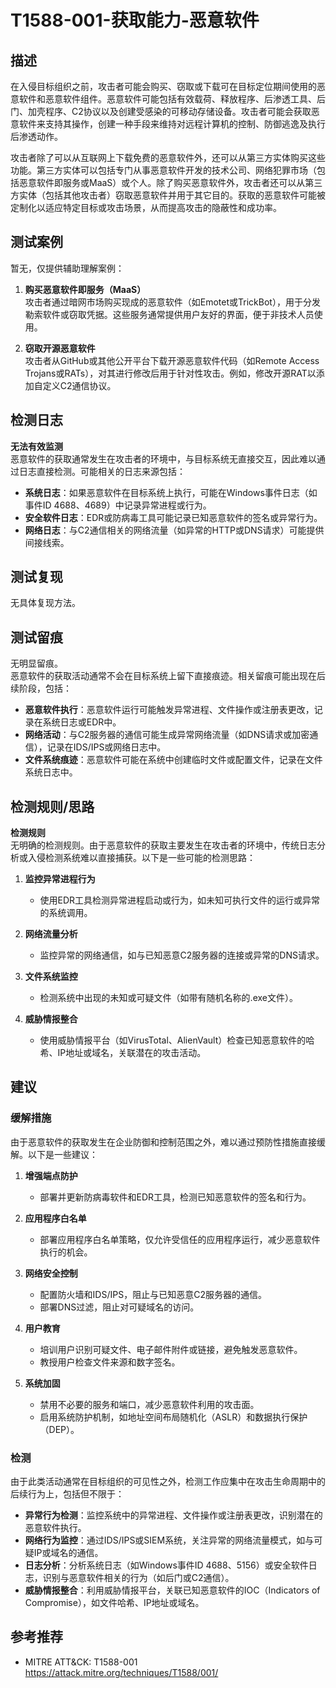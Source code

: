# T1588-001-获取能力-恶意软件

## 描述

在入侵目标组织之前，攻击者可能会购买、窃取或下载可在目标定位期间使用的恶意软件和恶意软件组件。恶意软件可能包括有效载荷、释放程序、后渗透工具、后门、加壳程序、C2协议以及创建受感染的可移动存储设备。攻击者可能会获取恶意软件来支持其操作，创建一种手段来维持对远程计算机的控制、防御逃逸及执行后渗透动作。

攻击者除了可以从互联网上下载免费的恶意软件外，还可以从第三方实体购买这些功能。第三方实体可以包括专门从事恶意软件开发的技术公司、网络犯罪市场（包括恶意软件即服务或MaaS）或个人。除了购买恶意软件外，攻击者还可以从第三方实体（包括其他攻击者）窃取恶意软件并用于其它目的。获取的恶意软件可能被定制化以适应特定目标或攻击场景，从而提高攻击的隐蔽性和成功率。

## 测试案例

暂无，仅提供辅助理解案例：

1. **购买恶意软件即服务（MaaS）**  
   攻击者通过暗网市场购买现成的恶意软件（如Emotet或TrickBot），用于分发勒索软件或窃取凭据。这些服务通常提供用户友好的界面，便于非技术人员使用。  

2. **窃取开源恶意软件**  
   攻击者从GitHub或其他公开平台下载开源恶意软件代码（如Remote Access Trojans或RATs），对其进行修改后用于针对性攻击。例如，修改开源RAT以添加自定义C2通信协议。

## 检测日志

**无法有效监测**  
恶意软件的获取通常发生在攻击者的环境中，与目标系统无直接交互，因此难以通过日志直接检测。可能相关的日志来源包括：

- **系统日志**：如果恶意软件在目标系统上执行，可能在Windows事件日志（如事件ID 4688、4689）中记录异常进程或行为。
- **安全软件日志**：EDR或防病毒工具可能记录已知恶意软件的签名或异常行为。
- **网络日志**：与C2通信相关的网络流量（如异常的HTTP或DNS请求）可能提供间接线索。

## 测试复现

无具体复现方法。  

## 测试留痕

无明显留痕。  
恶意软件的获取活动通常不会在目标系统上留下直接痕迹。相关留痕可能出现在后续阶段，包括：

- **恶意软件执行**：恶意软件运行可能触发异常进程、文件操作或注册表更改，记录在系统日志或EDR中。
- **网络活动**：与C2服务器的通信可能生成异常网络流量（如DNS请求或加密通信），记录在IDS/IPS或网络日志中。
- **文件系统痕迹**：恶意软件可能在系统中创建临时文件或配置文件，记录在文件系统日志中。

## 检测规则/思路

**检测规则**  
无明确的检测规则。由于恶意软件的获取主要发生在攻击者的环境中，传统日志分析或入侵检测系统难以直接捕获。以下是一些可能的检测思路：

1. **监控异常进程行为**  
   - 使用EDR工具检测异常进程启动或行为，如未知可执行文件的运行或异常的系统调用。  

2. **网络流量分析**  
   - 监控异常的网络通信，如与已知恶意C2服务器的连接或异常的DNS请求。  

3. **文件系统监控**  
   - 检测系统中出现的未知或可疑文件（如带有随机名称的.exe文件）。  

4. **威胁情报整合**  
   - 使用威胁情报平台（如VirusTotal、AlienVault）检查已知恶意软件的哈希、IP地址或域名，关联潜在的攻击活动。

## 建议

### 缓解措施

由于恶意软件的获取发生在企业防御和控制范围之外，难以通过预防性措施直接缓解。以下是一些建议：

1. **增强端点防护**  
   - 部署并更新防病毒软件和EDR工具，检测已知恶意软件的签名和行为。  

2. **应用程序白名单**  
   - 部署应用程序白名单策略，仅允许受信任的应用程序运行，减少恶意软件执行的机会。  

3. **网络安全控制**  
   - 配置防火墙和IDS/IPS，阻止与已知恶意C2服务器的通信。  
   - 部署DNS过滤，阻止对可疑域名的访问。  

4. **用户教育**  
   - 培训用户识别可疑文件、电子邮件附件或链接，避免触发恶意软件。  
   - 教授用户检查文件来源和数字签名。

5. **系统加固**  
   - 禁用不必要的服务和端口，减少恶意软件利用的攻击面。  
   - 启用系统防护机制，如地址空间布局随机化（ASLR）和数据执行保护（DEP）。

### 检测

由于此类活动通常在目标组织的可见性之外，检测工作应集中在攻击生命周期中的后续行为上，包括但不限于：  
- **异常行为检测**：监控系统中的异常进程、文件操作或注册表更改，识别潜在的恶意软件执行。  
- **网络行为监控**：通过IDS/IPS或SIEM系统，关注异常的网络流量模式，如与可疑IP或域名的通信。  
- **日志分析**：分析系统日志（如Windows事件ID 4688、5156）或安全软件日志，识别与恶意软件相关的行为（如后门或C2通信）。  
- **威胁情报整合**：利用威胁情报平台，关联已知恶意软件的IOC（Indicators of Compromise），如文件哈希、IP地址或域名。

## 参考推荐

- MITRE ATT&CK: T1588-001  
  <https://attack.mitre.org/techniques/T1588/001/>